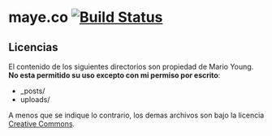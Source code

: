 maye.co [![Build Status](https://travis-ci.org/mayeco/mayeco.github.io.png)](https://travis-ci.org/mayeco/mayeco.github.io)
================

## Licencias

El contenido de los siguientes directorios son propiedad de Mario Young. **No esta permitido su uso excepto con mi permiso por escrito**:
- _posts/
- uploads/

A menos que se indique lo contrario, los demas archivos son bajo la licencia [Creative Commons](https://raw.githubusercontent.com/mayeco/mayeco.github.io/master/LICENSE).
